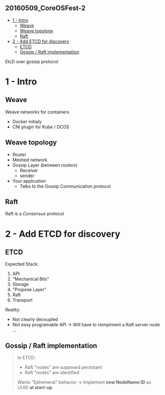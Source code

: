 20160509_CoreOSFest-2
---------------------

<!-- MarkdownTOC -->

- [1 - Intro](#1---intro)
  - [Weave](#weave)
  - [Weave topology](#weave-topology)
  - [Raft](#raft)
- [2 - Add ETCD for discovery](#2---add-etcd-for-discovery)
  - [ETCD](#etcd)
  - [Gossip / Raft implementation](#gossip--raft-implementation)

<!-- /MarkdownTOC -->


EtcD over gossip protocol



# 1 - Intro

## Weave

Weave networks for containers
- Docker initialy
- CNI plugin for Kube / DCOS



## Weave topology

* Router
* Meshed network
* Gossip Layer (between routers)
  - Receiver
  - sender
* Your application
  - Talks to the Gossip Communication protocol



## Raft

Raft is a *Consensus* protocol



# 2 - Add ETCD for discovery

## ETCD

Expected Stack:
1. API
2. "Mechanical Bits"
3. Storage
4. "Propose Layer"
5. Raft
6. Transport


Reality:
- Not clearly decoupled
- Not easy programable API
-> Will have to reimplment a Raft server node ...


## Gossip / Raft implementation

> In ETCD:
> * Raft "nodes" are supposed persistant
> * Raft "nodes" are identified
> 
> Wants "Ephemeral" behavior
> -> Implement **new NodeName ID** as UUID **at start-up**
> 



